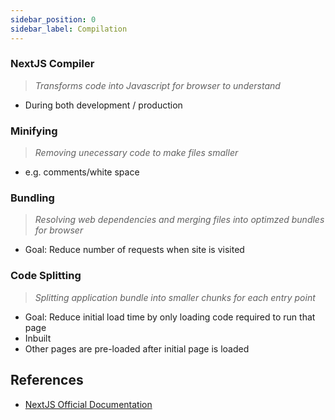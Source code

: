 ```yaml
---
sidebar_position: 0
sidebar_label: Compilation
---
```


### NextJS Compiler 
> *Transforms code into Javascript for browser to understand*
- During both development / production

### Minifying
> *Removing unecessary code to make files smaller* 
- e.g. comments/white space

### Bundling
> *Resolving web dependencies and merging files into optimzed bundles for browser*
- Goal: Reduce number of requests when site is visited

### Code Splitting
> *Splitting application bundle into smaller chunks for each entry point*
- Goal: Reduce initial load time by only loading code required to run that page
- Inbuilt
- Other pages are pre-loaded after initial page is loaded


## References
- [NextJS Official Documentation](https://nextjs.org/learn/foundations/how-nextjs-works)
